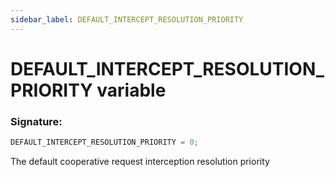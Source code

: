 ```yaml
---
sidebar_label: DEFAULT_INTERCEPT_RESOLUTION_PRIORITY
---
```


# DEFAULT_INTERCEPT_RESOLUTION_PRIORITY variable

### Signature:

```typescript
DEFAULT_INTERCEPT_RESOLUTION_PRIORITY = 0;
```

The default cooperative request interception resolution priority
